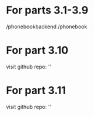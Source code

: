 # For parts 3.1-3.9
/phonebookbackend
/phonebook
# For part 3.10
visit github repo: ''
# For part 3.11
visit github repo: ''